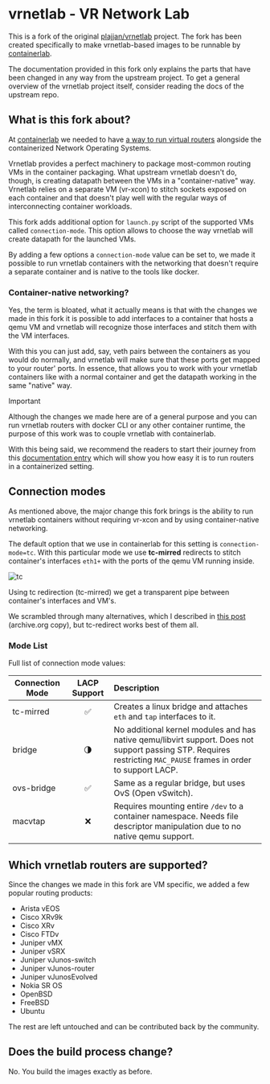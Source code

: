 # vrnetlab - VR Network Lab

This is a fork of the original [plajjan/vrnetlab](https://github.com/plajjan/vrnetlab) project. The fork has been created specifically to make vrnetlab-based images to be runnable by [containerlab](https://containerlab.srlinux.dev).

The documentation provided in this fork only explains the parts that have been changed in any way from the upstream project. To get a general overview of the vrnetlab project itself, consider reading the docs of the upstream repo.

## What is this fork about?
At [containerlab](https://containerlab.srlinux.dev) we needed to have [a way to run virtual routers](https://containerlab.srlinux.dev/manual/vrnetlab/) alongside the containerized Network Operating Systems.

Vrnetlab provides a perfect machinery to package most-common routing VMs in the container packaging. What upstream vrnetlab doesn't do, though, is creating datapath between the VMs in a "container-native" way.  
Vrnetlab relies on a separate VM (vr-xcon) to stitch sockets exposed on each container and that doesn't play well with the regular ways of interconnecting container workloads.

This fork adds additional option for `launch.py` script of the supported VMs called `connection-mode`. This option allows to choose the way vrnetlab will create datapath for the launched VMs.

By adding a few options a `connection-mode` value can be set to, we made it possible to run vrnetlab containers with the networking that doesn't require a separate container and is native to the tools like docker.

### Container-native networking?
Yes, the term is bloated, what it actually means is that with the changes we made in this fork it is possible to add interfaces to a container that hosts a qemu VM and vrnetlab will recognize those interfaces and stitch them with the VM interfaces.

With this you can just add, say, veth pairs between the containers as you would do normally, and vrnetlab will make sure that these ports get mapped to your router' ports. In essence, that allows you to work with your vrnetlab containers like with a normal container and get the datapath working in the same "native" way.

> [!IMPORTANT]
> Although the changes we made here are of a general purpose and you can run
> vrnetlab routers with docker CLI or any other container runtime, the purpose
> of this work was to couple vrnetlab with containerlab.
>
> With this being said, we recommend the readers to start their journey from
> this [documentation entry](https://containerlab.dev/manual/vrnetlab/)
> which will show you how easy it is to run routers in a containerized setting.

## Connection modes
As mentioned above, the major change this fork brings is the ability to run vrnetlab containers without requiring vr-xcon and by using container-native networking.

The default option that we use in containerlab for this setting is `connection-mode=tc`. With this particular mode we use **tc-mirred** redirects to stitch container's interfaces `eth1+` with the ports of the qemu VM running inside.

![tc](https://gitlab.com/rdodin/pics/-/wikis/uploads/4d31c06e6258e70edc887b17e0e758e0/image.png)

Using tc redirection (tc-mirred) we get a transparent pipe between container's interfaces and VM's.

We scrambled through many alternatives, which I described in
[this post](https://netdevops.me/2021/transparently-redirecting-packetsframes-between-interfaces/)
(archive.org copy), but tc-redirect works best of them all.

### Mode List

Full list of connection mode values:

| Connection Mode | LACP Support        | Description |
| --------------- | :-----------------: | :---------- |
| tc-mirred       | :white_check_mark:  | Creates a linux bridge and attaches `eth` and `tap` interfaces to it.
| bridge          | :last_quarter_moon: | No additional kernel modules and has native qemu/libvirt support. Does not support passing STP. Requires restricting `MAC_PAUSE` frames in order to support LACP.
| ovs-bridge      | :white_check_mark:  | Same as a regular bridge, but uses OvS (Open vSwitch).
| macvtap         | :x:                 | Requires mounting entire `/dev` to a container namespace. Needs file descriptor manipulation due to no native qemu support.

## Which vrnetlab routers are supported?
Since the changes we made in this fork are VM specific, we added a few popular routing products:

* Arista vEOS
* Cisco XRv9k
* Cisco XRv
* Cisco FTDv
* Juniper vMX
* Juniper vSRX
* Juniper vJunos-switch
* Juniper vJunos-router
* Juniper vJunosEvolved
* Nokia SR OS
* OpenBSD
* FreeBSD
* Ubuntu

The rest are left untouched and can be contributed back by the community.

## Does the build process change?
No. You build the images exactly as before.
